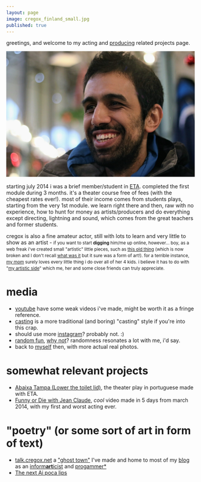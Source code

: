 ```yaml
---
layout: page
image: cregox_finland_small.jpg
published: true
---
```


greetings, and welcome to my acting and [producing](/film) related projects page.

![myself in finland, photo by @guzforster](cregox_finland_(by_guz).jpg)

starting july 2014 i was a brief member/student in [ETA](http://www.estudiodetreinamento.com.br/). completed the first module during 3 months. it's a theater course free of fees (with the cheapest rates ever!). most of their income comes from students plays, starting from the very 1st module. we learn right there and then, raw with no experience, how to hunt for money as artists/producers and do everything except directing, lightning and sound, which comes from the great teachers and former students.

cregox is also a fine amateur actor, still with lots to learn and very little to show as an artist - <small>if you want to start **digging** him/me up online, however... boy, as a web freak i've created small "artistic" little pieces, such as [this old thing](https://en.wikipedia.org/wiki/User:Cregox/-%3F_wiki%3F) (which is now broken and I don't recall [what was it](https://en.wikipedia.org/w/index.php?title=User:Cregox&oldid=220362058) but it sure was a form of art!). for a terrible instance, [my mom](https://www.quora.com/What-kind-of-hobbies-do-highly-intelligent-i-e-those-with-intelligence-levels-beyond-the-exceptional-people-have/answer/Caue-Rego?srid=ptsW) surely loves every little thing i do over all of her 4 kids. i believe it has to do with "[my artistic side](https://github.com/cauerego/cauerego.github.io/wiki/a-novel-about-the-other-novel)" which me, her and some close friends can truly appreciate.</small>

# media

- [youtube](https://www.youtube.com/c/cauerego) have some weak videos i've made, might be worth it as a fringe reference.
- [casting](https://b.cregox.net/caue-casting) is a more traditional (and boring) "casting" style if you're into this crap.
- should use more [instagram](https://www.instagram.com/cregox/)? probably not. :)
- [random fun](/random), [why not](http://talk.cregox.net/t/focus-on-mario-forget-the-rest-of-universe/7919)? randomness resonates a lot with me, i'd say.
- back to [myself](/myself) then, with more actual real photos.

# somewhat relevant projects

- [Abaixa Tampa (Lower the toilet lid)](http://abaixatampa.wordpress.com/), the theater play in portuguese made with ETA.
- [Funny or Die with Jean Claude](http://youtu.be/fxMaeJjY4jk), *cool* video made in 5 days from march 2014, with my first and worst acting ever.

# "poetry" (or some sort of art in form of text)

- [talk.cregox.net](http://talk.cregox.net/) a ["ghost town"](http://talk.cregox.net/t/a-beginning-for-the-forums-here/7#7) I've made and home to most of my [blog](/blog) as an [inform**art**icist](http://talk.cregox.net/t/to-kstanley-can-a-neat-mario-start-up-a-basiux/7914) and [progammer*](http://talk.cregox.net/t/yeah-im-also-a-progammer/7676)
- [The next Ai poca lips](http://blog.cregox.net/the-next-ai-poca-lips-r23K6m6)
